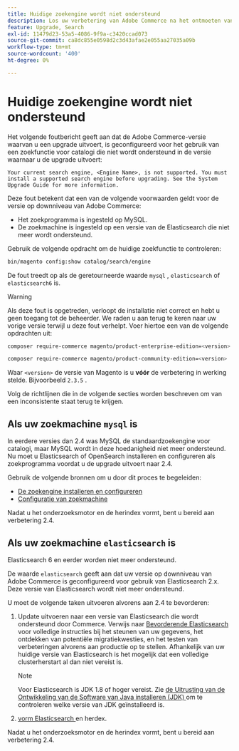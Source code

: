 ```yaml
---
title: Huidige zoekengine wordt niet ondersteund
description: Los uw verbetering van Adobe Commerce na het ontmoeten van een fout over een niet gestaafd onderzoeksmotor problemen op.
feature: Upgrade, Search
exl-id: 11479d23-53a5-4086-9f9a-c3420ccad073
source-git-commit: ca8dc855e0598d2c3d43afae2e055aa27035a09b
workflow-type: tm+mt
source-wordcount: '400'
ht-degree: 0%

---
```


# Huidige zoekengine wordt niet ondersteund

Het volgende foutbericht geeft aan dat de Adobe Commerce-versie waarvan u een upgrade uitvoert, is geconfigureerd voor het gebruik van een zoekfunctie voor catalogi die niet wordt ondersteund in de versie waarnaar u de upgrade uitvoert:

```
Your current search engine, <Engine Name>, is not supported. You must install a supported search engine before upgrading. See the System Upgrade Guide for more information.
```

Deze fout betekent dat een van de volgende voorwaarden geldt voor de versie op downniveau van Adobe Commerce:

- Het zoekprogramma is ingesteld op MySQL.
- De zoekmachine is ingesteld op een versie van de Elasticsearch die niet meer wordt ondersteund.

Gebruik de volgende opdracht om de huidige zoekfunctie te controleren:

```bash
bin/magento config:show catalog/search/engine
```

De fout treedt op als de geretourneerde waarde `mysql` , `elasticsearch` of `elasticsearch6` is.

>[!WARNING]
>
>Als deze fout is opgetreden, verloopt de installatie niet correct en hebt u geen toegang tot de beheerder. We raden u aan terug te keren naar uw vorige versie terwijl u deze fout verhelpt. Voer hiertoe een van de volgende opdrachten uit:
>
>```bash
>composer require-commerce magento/product-enterprise-edition=<version>
>```
>
>```bash
>composer require-commerce magento/product-community-edition=<version>
>```
>
>Waar `<version>` de versie van Magento is u **vóór** de verbetering in werking stelde. Bijvoorbeeld `2.3.5` .

Volg de richtlijnen die in de volgende secties worden beschreven om van een inconsistente staat terug te krijgen.

## Als uw zoekmachine `mysql` is

In eerdere versies dan 2.4 was MySQL de standaardzoekengine voor catalogi, maar MySQL wordt in deze hoedanigheid niet meer ondersteund. Nu moet u Elasticsearch of OpenSearch installeren en configureren als zoekprogramma voordat u de upgrade uitvoert naar 2.4.

Gebruik de volgende bronnen om u door dit proces te begeleiden:

- [De zoekengine installeren en configureren](../../configuration/search/overview-search.md)
- [Configuratie van zoekmachine](../../configuration/search/configure-search-engine.md)

Nadat u het onderzoeksmotor en de herindex vormt, bent u bereid aan verbetering 2.4.

## Als uw zoekmachine `elasticsearch` is

Elasticsearch 6 en eerder worden niet meer ondersteund.

De waarde `elasticsearch` geeft aan dat uw versie op downniveau van Adobe Commerce is geconfigureerd voor gebruik van Elasticsearch 2.x. Deze versie van Elasticsearch wordt niet meer ondersteund.

U moet de volgende taken uitvoeren alvorens aan 2.4 te bevorderen:

1. Update uitvoeren naar een versie van Elasticsearch die wordt ondersteund door Commerce. Verwijs naar [ Bevorderende Elasticsearch ](https://www.elastic.co/guide/en/elasticsearch/reference/current/setup-upgrade.html) voor volledige instructies bij het steunen van uw gegevens, het ontdekken van potentiële migratiekwesties, en het testen van verbeteringen alvorens aan productie op te stellen. Afhankelijk van uw huidige versie van Elasticsearch is het mogelijk dat een volledige clusterherstart al dan niet vereist is.

   >[!NOTE]
   >
   >Voor Elasticsearch is JDK 1.8 of hoger vereist. Zie [ de Uitrusting van de Ontwikkeling van de Software van Java installeren (JDK) ](../../installation/prerequisites/search-engine/overview.md#install-the-java-software-development-kit-jdk) om te controleren welke versie van JDK geïnstalleerd is.

1. [ vorm Elasticsearch ](../../configuration/search/configure-search-engine.md) en herdex.

Nadat u het onderzoeksmotor en de herindex vormt, bent u bereid aan verbetering 2.4.

